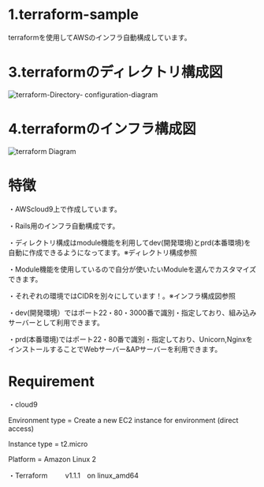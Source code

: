 
# 1.terraform-sample

terraformを使用してAWSのインフラ自動構成しています。

# 3.terraformのディレクトリ構成図

![terraform-Directory- configuration-diagram](https://user-images.githubusercontent.com/90845405/147535054-9fa1d6fe-08ac-41ec-8222-911539cc1f60.jpg)

# 4.terraformのインフラ構成図
![terraform Diagram](https://user-images.githubusercontent.com/90845405/147536223-3cffde63-736e-41e2-8a58-389d576e571e.jpg)

# 特徴

・AWScloud9上で作成しています。

・Rails用のインフラ自動構成です。

・ディレクトリ構成はmodule機能を利用してdev(開発環境)とprd(本番環境)を自動に作成できるようになってます。※ディレクトリ構成参照

・Module機能を使用しているので自分が使いたいModuleを選んでカスタマイズできます。

・それぞれの環境ではCIDRを別々にしています！。※インフラ構成図参照

・dev(開発環境）ではポート22・80・3000番で識別・指定しており、組み込みサーバーとして利用できます。

・prd(本番環境)ではポート22・80番で識別・指定しており、Unicorn,NginxをインストールすることでWebサーバー&APサーバーを利用できます。

# Requirement

・cloud9

  Environment type = Create a new EC2 instance for environment (direct access)
  
  Instance type = t2.micro
  
  Platform =  Amazon Linux 2

・Terraform
　
 　v1.1.1　on linux_amd64
